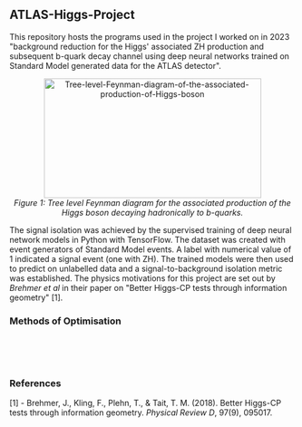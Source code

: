 ## ATLAS-Higgs-Project
This repository hosts the programs used in the project I worked on in 2023 "background reduction for the Higgs' associated ZH production and subsequent b-quark decay channel using deep neural networks trained on Standard Model generated data for the ATLAS detector".

<p align="center">
  <img src="https://github.com/user-attachments/assets/d00bd5cd-8cf7-44ec-9184-932aa99f61e6" alt="Tree-level-Feynman-diagram-of-the-associated-production-of-Higgs-boson" width="383" height="211"/>
  <br>
  <em>Figure 1: Tree level Feynman diagram for the associated production of the Higgs boson decaying hadronically to b-quarks.</em>
</p>

The signal isolation was achieved by the supervised training of deep neural network models in Python with TensorFlow. The dataset was created with event generators of Standard Model events. A label with numerical value of 1 indicated a signal event (one with ZH). The trained models were then used to predict on unlabelled data and a signal-to-background isolation metric was established. The physics motivations for this project are set out by *Brehmer et al* in their paper on "Better Higgs-CP tests through information geometry" [1]. 

### Methods of Optimisation





<br><br><br>

### References
[1] - Brehmer, J., Kling, F., Plehn, T., & Tait, T. M. (2018). Better Higgs-CP tests through information geometry. *Physical Review D*, 97(9), 095017.
